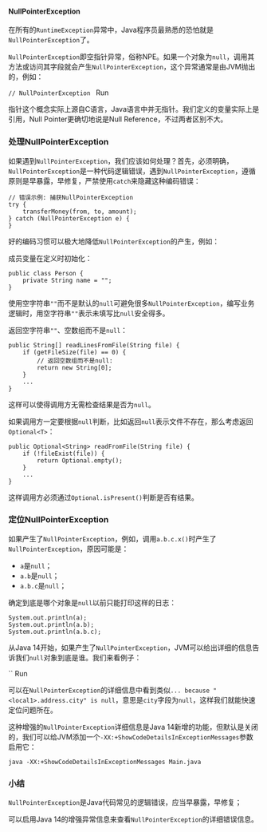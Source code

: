 #### NullPointerException

在所有的`RuntimeException`异常中，Java程序员最熟悉的恐怕就是`NullPointerException`了。

`NullPointerException`即空指针异常，俗称NPE。如果一个对象为`null`，调用其方法或访问其字段就会产生`NullPointerException`，这个异常通常是由JVM抛出的，例如：

`// NullPointerException ` Run

指针这个概念实际上源自C语言，Java语言中并无指针。我们定义的变量实际上是引用，Null Pointer更确切地说是Null Reference，不过两者区别不大。

### 处理NullPointerException

如果遇到`NullPointerException`，我们应该如何处理？首先，必须明确，`NullPointerException`是一种代码逻辑错误，遇到`NullPointerException`，遵循原则是早暴露，早修复，严禁使用`catch`来隐藏这种编码错误：

```
// 错误示例: 捕获NullPointerException
try {
    transferMoney(from, to, amount);
} catch (NullPointerException e) {
}
```

好的编码习惯可以极大地降低`NullPointerException`的产生，例如：

成员变量在定义时初始化：

```
public class Person {
    private String name = "";
}
```

使用空字符串`""`而不是默认的`null`可避免很多`NullPointerException`，编写业务逻辑时，用空字符串`""`表示未填写比`null`安全得多。

返回空字符串`""`、空数组而不是`null`：

```
public String[] readLinesFromFile(String file) {
    if (getFileSize(file) == 0) {
        // 返回空数组而不是null:
        return new String[0];
    }
    ...
}
```

这样可以使得调用方无需检查结果是否为`null`。

如果调用方一定要根据`null`判断，比如返回`null`表示文件不存在，那么考虑返回`Optional<T>`：

```
public Optional<String> readFromFile(String file) {
    if (!fileExist(file)) {
        return Optional.empty();
    }
    ...
}
```

这样调用方必须通过`Optional.isPresent()`判断是否有结果。

### 定位NullPointerException

如果产生了`NullPointerException`，例如，调用`a.b.c.x()`时产生了`NullPointerException`，原因可能是：

- `a`是`null`；
- `a.b`是`null`；
- `a.b.c`是`null`；

确定到底是哪个对象是`null`以前只能打印这样的日志：

```
System.out.println(a);
System.out.println(a.b);
System.out.println(a.b.c);
```

从Java 14开始，如果产生了`NullPointerException`，JVM可以给出详细的信息告诉我们`null`对象到底是谁。我们来看例子：

`` Run

可以在`NullPointerException`的详细信息中看到类似`... because "<local1>.address.city" is null`，意思是`city`字段为`null`，这样我们就能快速定位问题所在。

这种增强的`NullPointerException`详细信息是Java 14新增的功能，但默认是关闭的，我们可以给JVM添加一个`-XX:+ShowCodeDetailsInExceptionMessages`参数启用它：

```
java -XX:+ShowCodeDetailsInExceptionMessages Main.java
```

### 小结

`NullPointerException`是Java代码常见的逻辑错误，应当早暴露，早修复；

可以启用Java 14的增强异常信息来查看`NullPointerException`的详细错误信息。